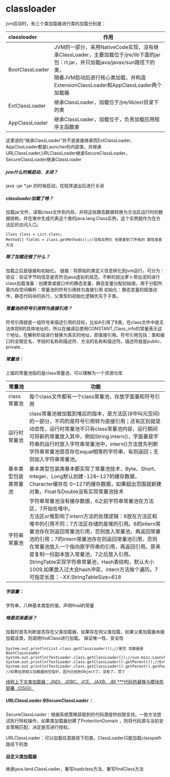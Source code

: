 # classloader

jvm启动时，有三个类加载器进行类的加载分别是：

| classloader     | 作用                                       |
| :-------------- | ---------------------------------------- |
| BootClassLoader | JVM的一部分，采用NativeCode实现，没有继承ClassLoader，主要加载位于/jre/lib下面的jar包：rt.jar，并只加载java/javax/sun路径下的类，<br />随着JVM启动后进行核心类加载，并构造ExtensionClassLoader和AppClassLoader两个加载器 |
| ExtClassLoader  | 继承ClassLoader，加载位于/jre/lib/ext目录下的类      |
| AppClassLoader  | 继承ClassLoader，加载位于，负责加载应用程序主函数类          |

这里说的“继承ClassLoader”并不是直接继承而ExtClassLoader、AppClssLoader都是Launcher的内部类，并继承URLClassLoader,URLClassLoader继承SecureClassLoader，SecureClassLoader继承ClassLoader

##### jvm什么时候启动、关闭？

java -jar *.jar 的时候启动，在程序退出后进行关闭

##### classloader加载了啥？

加载jar文件，读取class文件到内存，并将这些静态数据转换为方法区运行时的数据结构，并在堆中生成代表这个类的java.lang.Class实例，这个实例就作为在方法区的访问入口。

```
Class zlass = List.class;
Method[] fields = zlass.getMethods();//没有实例化 但是拿到了所有的 属性或者方法
```

##### 除了加载还做了什么？

加载之后是链接和初始化。
链接：将原始的类定义信息转化到jvm运行，可分为：
​	验证：验证字节码信息是否符合java虚拟机规范，不断的拔出萝卜带出泥的进行class加载
​	准备：创建类或接口中的静态变量，静态变量分配初始值，用于分配所需内存空间
​	解析：常量池的符号引用转为直接引用
初始化：静态变量的赋值动作，静态代码块的执行，父类型的初始化逻辑优先于子类。

##### 常量池的符号引用转为直接引用？

符号引用就是一组符号来描述引用的目标，比如A引用了B类，在class文件中是无法体现B的具体地址的，所以在编译后使用CONSTANT_Class_info的常量表示这个地址，在解析阶段进行替换为真实的地址，即直接引用。符号引用包括：类和接口的全限定名、字段的名称和描述符、方法的名称和描述符。描述符就是public、private...

##### 常量池：

[细说常量池]: https://www.jianshu.com/p/a4e647a25e18	"https://www.zhihu.com/question/55994121"

上面的常量池指的是class常量池，可以理解为一个资源仓库

| 常量池        | 功能                                       |
| ---------- | ---------------------------------------- |
| class常量池   | 每个class文件都有一个class常量池，存放字面量和符号引用         |
| 运行时常量池     | class常量池被加载到堆后的版本，是方法区(8中叫元空间)的一部分，不同的是符号引用转为直接引用；还有区别就是动态性，运行时常量池不只有class常量池内容，运行期间可将新的常量放入其中，例如String.intern()，字面量是字符串的运行时放入字符串常量池中，intern()方法首先判断字符串常量池是否存在equal相等的字符串，有则返回；无则加入字符串常量池。 |
| 基本类型包装类常量池 | 基本类型包装类基本都实现了常量池技术，Byte、Short、Integer、Long默认创建-128~127的缓存数据，Character缓存在 0~127的缓存数据，如果超出范围就新建对象。Float与Double没有实现常量池技术 |
| 字符串常量池     | 字符串常量池没有缓存数据，6之前字符串常量池在方法区，7开始在堆中。<br />方法区or堆影响了intern方法的处理逻辑：6放在方法区和堆中的引用不同；7方法区存储的是堆的引用。6的intern常量池存在则返回常量池引用，否则放入常量池，再返回常量池的引用；7的intern常量池存在则返回常量池引用，否则在常量池放入一个指向原字符串的引用，再返回引用。原来是复制一份副本放入常量池，7之后放入引用。<br />StringTable实现字符串常量池，Hash表结构，默认大小1009,如果放入过大会hash冲突，intern方法挨个遍历。7可指定长度：-XX:StringTableSize=618 |

##### 字面量：

字符串，八种基本类型的值，声明final的常量

##### 啥是双亲委派？

加载时首先判断是否存在父类加载器，如果存在则父类加载，如果父类加载器未能加载该类，则调用findClass进行加载。
保证唯一性、安全性

```
System.out.println(List.class.getClassLoader());//是空 加载器是BootClassLoader
System.out.println(TestLoader.class.getClassLoader());//sun.misc.Launcher$AppClassLoader
System.out.println(TestLoader.class.getClassLoader().getParent());//ExtClassLoader
System.out.println(TestLoader.class.getClassLoader().getParent().getParent());//null
//如果在获取父加载器则空指针，因为已经到Object了，没有了，顶了
```

[线程上下文类加载器：JNDI、JDBC、JCE、JAXB、JBI ***代码热替换与模块热部署（OSGI）](https://github.com/wuqidi/notes-2022/blob/main/java/JNDI%E4%B8%8EOSGI.md)

##### URLClassLoader与SecureClassLoader：

SecureClassLoader：根据系统策略获取到的代码源提供权限支持。一些方法尝试执行特权操作，如果类加载器创建了ProtectionDomain ，则将代码源与当前安全策略匹配，决定是否进行授权。

URLClassLoader：可以加载任意路径下的类，ClassLoader只能加载classpath路径下的类

#### 自定义类加载器

继承java.land.ClassLoader，重写loadclass方法、重写findClass方法


